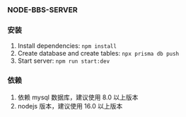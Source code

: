 ### NODE-BBS-SERVER
### 安装

1. Install dependencies: `npm install`
2. Create database and create tables: `npx prisma db push`
3. Start server: `npm run start:dev`

### 依赖

1. 依赖 mysql 数据库，建议使用 8.0 以上版本
2. nodejs 版本，建议使用 16.0 以上版本